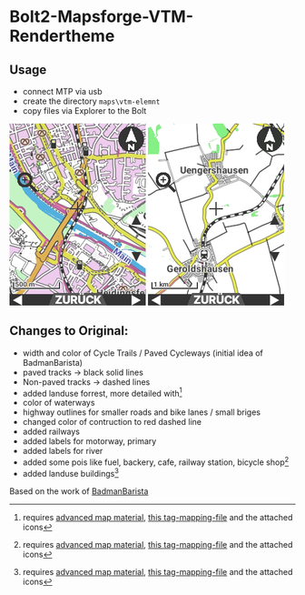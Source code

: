 Bolt2-Mapsforge-VTM-Rendertheme
=============

Usage
-------------
* connect MTP via usb
* create the directory `maps\vtm-elemnt`
* copy files via Explorer to the Bolt

![screenshot1](/screenshots/screenshot1.png)
![screenshot2](/screenshots/screenshot2.png)

Changes to Original:
-------------
* width and color of Cycle Trails / Paved Cycleways (initial idea of BadmanBarista)
* paved tracks -> black solid lines
* Non-paved tracks -> dashed lines
* added landuse forrest, more detailed with[^note]
* color of waterways
* highway outlines for smaller roads and bike lanes / small briges
* changed color of contruction to red dashed line
* added railways
* added labels for motorway, primary
* added labels for river
* added some pois like fuel, backery, cafe, railway station, bicycle shop[^note]
* added landuse buildings[^note]

[^note]: requires [advanced map material](https://github.com/treee111/wahooMapsCreator), [this tag-mapping-file](https://github.com/zenziwerken/Bolt2-Mapsforge-Rendertheme/blob/main/tag-wahoo.xml) and the attached icons

Based on the work of [BadmanBarista](https://gist.github.com/BadmanBarista/47c34b5e9dca3910bba89c4bcdeb58b6)
